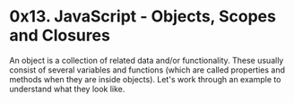 # 0x13. JavaScript - Objects, Scopes and Closures

An object is a collection of related data and/or functionality. These usually consist of several variables and functions (which are called properties and methods when they are inside objects). Let's work through an example to understand what they look like.
